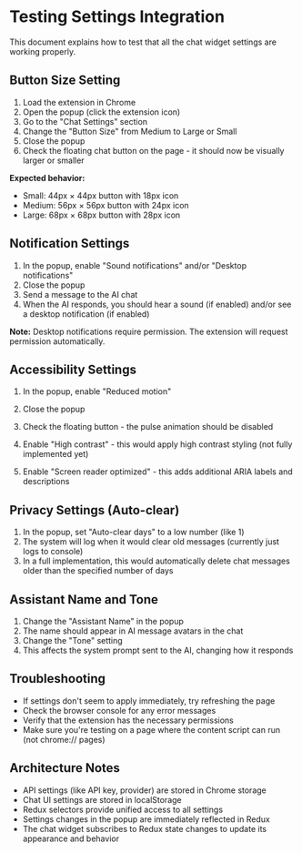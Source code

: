 # Testing Settings Integration

This document explains how to test that all the chat widget settings are working properly.

## Button Size Setting

1. Load the extension in Chrome
2. Open the popup (click the extension icon)
3. Go to the "Chat Settings" section
4. Change the "Button Size" from Medium to Large or Small
5. Close the popup
6. Check the floating chat button on the page - it should now be visually larger or smaller

**Expected behavior:**
- Small: 44px × 44px button with 18px icon
- Medium: 56px × 56px button with 24px icon  
- Large: 68px × 68px button with 28px icon

## Notification Settings

1. In the popup, enable "Sound notifications" and/or "Desktop notifications"
2. Close the popup
3. Send a message to the AI chat
4. When the AI responds, you should hear a sound (if enabled) and/or see a desktop notification (if enabled)

**Note:** Desktop notifications require permission. The extension will request permission automatically.

## Accessibility Settings

1. In the popup, enable "Reduced motion"
2. Close the popup
3. Check the floating button - the pulse animation should be disabled

1. Enable "High contrast" - this would apply high contrast styling (not fully implemented yet)
2. Enable "Screen reader optimized" - this adds additional ARIA labels and descriptions

## Privacy Settings (Auto-clear)

1. In the popup, set "Auto-clear days" to a low number (like 1)
2. The system will log when it would clear old messages (currently just logs to console)
3. In a full implementation, this would automatically delete chat messages older than the specified number of days

## Assistant Name and Tone

1. Change the "Assistant Name" in the popup
2. The name should appear in AI message avatars in the chat
3. Change the "Tone" setting
4. This affects the system prompt sent to the AI, changing how it responds

## Troubleshooting

- If settings don't seem to apply immediately, try refreshing the page
- Check the browser console for any error messages
- Verify that the extension has the necessary permissions
- Make sure you're testing on a page where the content script can run (not chrome:// pages)

## Architecture Notes

- API settings (like API key, provider) are stored in Chrome storage
- Chat UI settings are stored in localStorage  
- Redux selectors provide unified access to all settings
- Settings changes in the popup are immediately reflected in Redux
- The chat widget subscribes to Redux state changes to update its appearance and behavior
